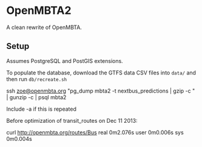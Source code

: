 # OpenMBTA2

A clean rewrite of OpenMBTA.

## Setup

Assumes PostgreSQL and PostGIS extensions. 

To populate the database, download the GTFS data CSV files into `data/`
and then run `db/recreate.sh`



ssh zoe@openmbta.org "pg_dump mbta2  -t nextbus_predictions | gzip -c " | gunzip -c | psql mbta2

Include -a if this is repeated 


Before optimization of transit_routes on Dec 11 2013:

curl http://openmbta.org/routes/Bus 
real    0m2.076s
user    0m0.006s
sys     0m0.004s

